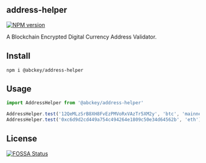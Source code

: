 ## address-helper
[![NPM version](https://img.shields.io/npm/v/@abckey/address-helper.svg)](https://www.npmjs.com/package/@abckey/address-helper)

A Blockchain Encrypted Digital Currency Address Validator.

## Install

```
npm i @abckey/address-helper
```

## Usage

```js
import AddressHelper from '@abckey/address-helper'

AddressHelper.test('12QeMLzSrB8XH8FvEzPMVoRxVAzTr5XM2y', 'btc', 'mainnet') // true
AddressHelper.test('0xc6d9d2cd449a754c494264e1809c50e34d64562b', 'eth')    // true
```

## License

[![FOSSA Status](https://app.fossa.io/api/projects/git%2Bgithub.com%2FabcKeyCOM%2Faddress-helper.svg?type=large)](https://app.fossa.io/projects/git%2Bgithub.com%2FabcKeyCOM%2Faddress-helper?ref=badge_large)

